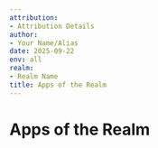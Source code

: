 ```yaml
---
attribution:
- Attribution Details
author:
- Your Name/Alias
date: 2025-09-22
env: all
realm:
- Realm Name
title: Apps of the Realm
---
```


# Apps of the Realm
